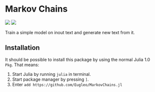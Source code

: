 # Markov Chains

![](https://img.shields.io/github/license/mashape/apistatus.svg)
[![](https://img.shields.io/badge/docs-stable-brightgreen.svg)](https://eugleo.github.io/MarkovChains.jl/)

Train a simple model on inout text and generate new text from it.

## Installation

It should be possible to install this package by using the normal Julia 1.0 `Pkg`. That means:

1. Start Julia by running `julia` in terminal.
2. Start package manager by pressing `]`.
3. Enter `add https://github.com/Eugleo/MarkovChains.jl`
